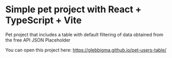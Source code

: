 # Simple pet project with React + TypeScript + Vite

Pet project that includes a table with default filtering of data obtained from the free API JSON Placeholder

You can open this project here: https://glebbigma.github.io/pet-users-table/

